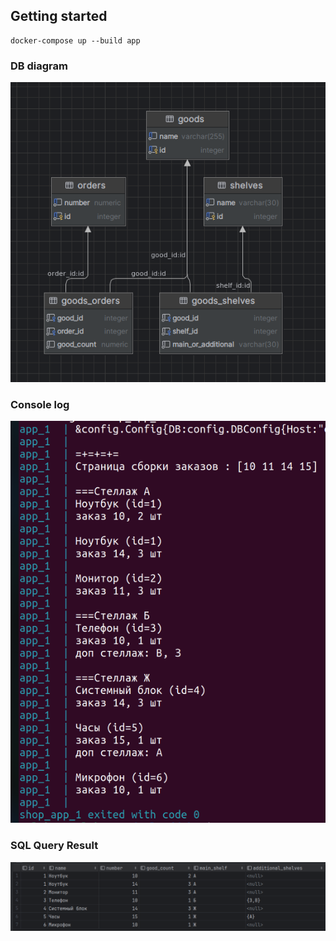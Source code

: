 ## Getting started

```
docker-compose up --build app
```
### DB diagram
<img alt="DB diagram" src="db_diagram.png"/>

### Console log
<img alt="Console log" src="result.png"/>

### SQL Query Result
<img alt="Select" src="select.png"/>